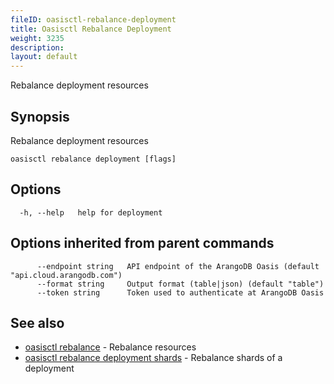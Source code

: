 ```yaml
---
fileID: oasisctl-rebalance-deployment
title: Oasisctl Rebalance Deployment
weight: 3235
description: 
layout: default
---
```

Rebalance deployment resources

## Synopsis

Rebalance deployment resources

```
oasisctl rebalance deployment [flags]
```

## Options

```
  -h, --help   help for deployment
```

## Options inherited from parent commands

```
      --endpoint string   API endpoint of the ArangoDB Oasis (default "api.cloud.arangodb.com")
      --format string     Output format (table|json) (default "table")
      --token string      Token used to authenticate at ArangoDB Oasis
```

## See also

* [oasisctl rebalance]()	 - Rebalance resources
* [oasisctl rebalance deployment shards](oasisctl-rebalance-deployment-shards)	 - Rebalance shards of a deployment

